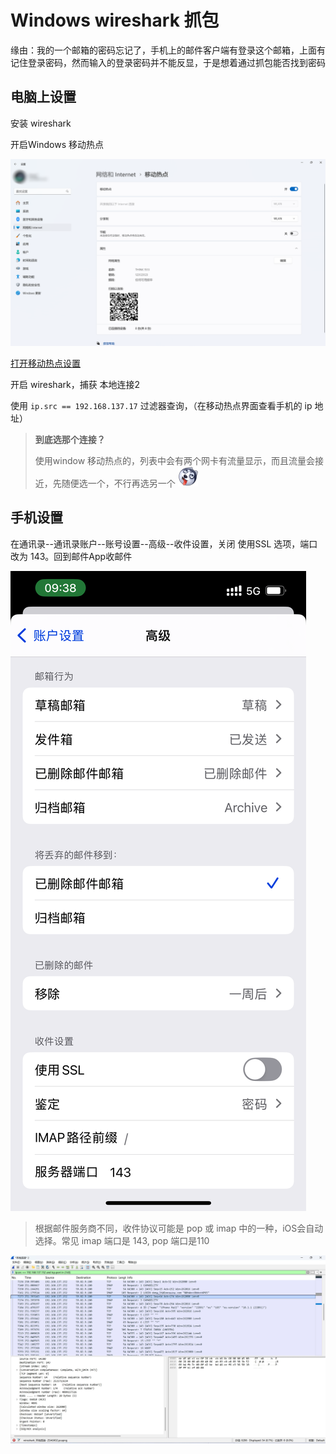 # Windows wireshark 抓包

缘由：我的一个邮箱的密码忘记了，手机上的邮件客户端有登录这个邮箱，上面有记住登录密码，然而输入的登录密码并不能反显，于是想着通过抓包能否找到密码

## 电脑上设置

安装 wireshark

开启Windows 移动热点

![windows-as-mobile-hotspot](../../public/static/2025/01/windows-as-mobile-hotspot.png)

[打开移动热点设置](ms-settings:network-mobilehotspot)

开启 wireshark，捕获 本地连接2

使用 `ip.src == 192.168.137.17` 过滤器查询，（在移动热点界面查看手机的 ip 地址）

> **到底选那个连接？**
>
> 使用window 移动热点的，列表中会有两个网卡有流量显示，而且流量会接近，先随便选一个，不行再选另一个 ![erha](../../public/static/expressions/erha.png)

## 手机设置

在通讯录--通讯录账户--账号设置--高级--收件设置，关闭 使用SSL 选项，端口改为 143。回到邮件App收邮件

![ios-imap-settings](../../public/static/2025/01/ios-imap-settings.png)

> 根据邮件服务商不同，收件协议可能是 pop 或 imap 中的一种，iOS会自动选择。常见 imap 端口是 143, pop 端口是110

![wireshark-imap](../../public/static/2025/01/wireshark-imap.jpg)
